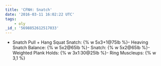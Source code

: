 ```yaml
---
title: 'CFNH: Snatch'
date: '2016-03-11 16:02:22 UTC'
tags:
    - oly
_id_: '5698852612517033'
---
```


- Snatch Pull + Hang Squat Snatch: {% w 5x3+1@75lb %}- Heaving Snatch
Balance: {% w 5x2@65lb %}- Snatch: {% w 5x2@65lb %}- Weighted Plank Holds:
{% w 3x1:30@25lb %}- Ring Muscleups: {% w 3,1 %}
